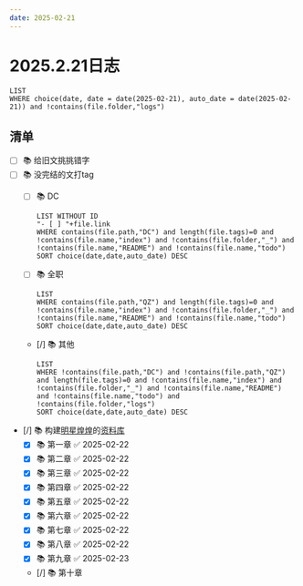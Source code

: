 ```yaml
---
date: 2025-02-21
---
```


# 2025.2.21日志

```dataview
LIST
WHERE choice(date, date = date(2025-02-21), auto_date = date(2025-02-21)) and !contains(file.folder,"logs")
```

## 清单

- [ ] 📚 给旧文挑挑错字
- [ ] 📚 没完结的文打tag
    - [ ] 📚 DC

        ```dataview
        LIST WITHOUT ID 
        "- [ ] "+file.link
        WHERE contains(file.path,"DC") and length(file.tags)=0 and !contains(file.name,"index") and !contains(file.folder,"_") and !contains(file.name,"README") and !contains(file.name,"todo")
        SORT choice(date,date,auto_date) DESC
        ```

    - [ ] 📚 全职

        ```dataview
        LIST
        WHERE contains(file.path,"QZ") and length(file.tags)=0 and !contains(file.name,"index") and !contains(file.folder,"_") and !contains(file.name,"README") and !contains(file.name,"todo")
        SORT choice(date,date,auto_date) DESC
        ```

    - [/] 📚 其他

        ```dataview
        LIST
        WHERE !contains(file.path,"DC") and !contains(file.path,"QZ") and length(file.tags)=0 and !contains(file.name,"index") and !contains(file.folder,"_") and !contains(file.name,"README") and !contains(file.name,"todo") and !contains(file.folder,"logs")
        SORT choice(date,date,auto_date) DESC
        ```
- [/] 📚 构建[明星煌煌](../QZ/明星煌煌.md)的[资料库](../明星煌煌/年表.md)
    - [x] 📚 第一章 ✅ 2025-02-22
    - [x] 📚 第二章 ✅ 2025-02-22
    - [x] 📚 第三章 ✅ 2025-02-22
    - [x] 📚 第四章 ✅ 2025-02-22
    - [x] 📚 第五章 ✅ 2025-02-22
    - [x] 📚 第六章 ✅ 2025-02-22
    - [x] 📚 第七章 ✅ 2025-02-22
    - [x] 📚 第八章 ✅ 2025-02-22
    - [x] 📚 第九章 ✅ 2025-02-23
    - [/] 📚 第十章
